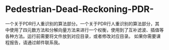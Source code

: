 # Pedestrian-Dead-Reckoning-PDR-
一个关于PDR行人重识别的算法部分。一个关于PDR行人重识别的算法部分，其中使用了四元数方法和分解向量方法来进行一个权衡，使用到了互补滤波、插值等各种方法。运行前需要将文件放到对应目录，或者修改对应目录。
如果你需要课程报告，请通过邮件联系我。
